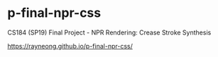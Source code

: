 # p-final-npr-css
CS184 (SP19) Final Project - NPR Rendering: Crease Stroke Synthesis

https://rayneong.github.io/p-final-npr-css/
